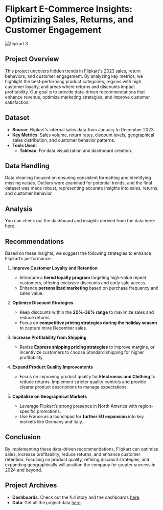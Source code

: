 # **Flipkart E-Commerce Insights: Optimizing Sales, Returns, and Customer Engagement**
![flipkart 3](https://github.com/user-attachments/assets/37bdbcc4-7d25-4c5d-bc75-1ee5cb6446d1)

## **Project Overview**
This project uncovers hidden trends in Flipkart's 2023 sales, return behaviors, and customer engagement. By analyzing key metrics, we highlight the best-performing product categories, regions with high customer loyalty, and areas where returns and discounts impact profitability. Our goal is to provide data-driven recommendations that enhance revenue, optimize marketing strategies, and improve customer satisfaction.

## **Dataset**
- **Source**: Flipkart's internal sales data from January to December 2023.
- **Key Metrics**: Sales volume, return rates, discount levels, geographical sales distribution, and customer behavior patterns.
- **Tools Used**: 
  - **Tableau**: For data visualization and dashboard creation.

## **Data Handling**
Data cleaning focused on ensuring consistent formatting and identifying missing values. Outliers were examined for potential trends, and the final dataset was made robust, representing accurate insights into sales, returns, and customer behavior.

## **Analysis**
You can check out the dashboard and insights derived from the data here: [here](#).

## **Recommendations**
Based on these insights, we suggest the following strategies to enhance Flipkart’s performance:

1. **Improve Customer Loyalty and Retention**
   - Introduce a **tiered loyalty program** targeting high-value repeat customers, offering exclusive discounts and early sale access.
   - Enhance **personalized marketing** based on purchase frequency and sales value.

2. **Optimize Discount Strategies**
   - Keep discounts within the **20%-36% range** to maximize sales and reduce returns.
   - Focus on **competitive pricing strategies during the holiday season** to capture more December sales.

3. **Increase Profitability from Shipping**
   - Revise **Express shipping pricing strategies** to improve margins, or incentivize customers to choose Standard shipping for higher profitability.

4. **Expand Product Quality Improvements**
   - Focus on improving product quality for **Electronics and Clothing** to reduce returns. Implement stricter quality controls and provide clearer product descriptions to manage expectations.

5. **Capitalize on Geographical Markets**
   - Leverage Flipkart’s strong presence in North America with region-specific promotions.
   - Use France as a launchpad for **further EU expansion** into key markets like Germany and Italy.

## **Conclusion**
By implementing these data-driven recommendations, Flipkart can optimize sales, increase profitability, reduce returns, and enhance customer retention. Focusing on product quality, refining discount strategies, and expanding geographically will position the company for greater success in 2024 and beyond.

## **Project Archives**
- **Dashboards**: Check out the full story and the dashboards [here](#).
- **Data**: Get all the project data [here](#).
